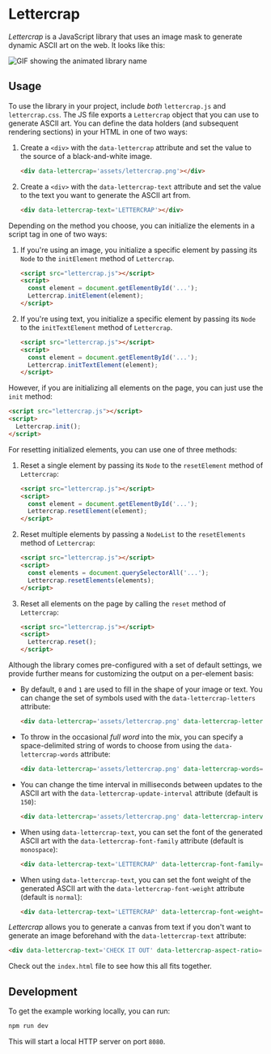 # Lettercrap

_Lettercrap_ is a JavaScript library that uses an image mask to generate dynamic ASCII art on the web. It looks like this:

<picture>
  <source media="(prefers-color-scheme: dark)" srcset="https://github.com/dabico/lettercrap/assets/34584913/5d9e21ea-9301-49d4-a5c0-e685b762590d">
  <source media="(prefers-color-scheme: light)" srcset="https://github.com/dabico/lettercrap/assets/34584913/62f87c22-25b6-45f5-b8a4-6715ea9d394e">
  <img alt="GIF showing the animated library name" src="https://github.com/dabico/lettercrap/assets/34584913/5d9e21ea-9301-49d4-a5c0-e685b762590d">
</picture>

## Usage

To use the library in your project, include _both_ `lettercrap.js` and `lettercrap.css`.
The JS file exports a `Lettercrap` object that you can use to generate ASCII art.
You can define the data holders (and subsequent rendering sections) in your HTML in one of two ways:

1. Create a `<div>` with the `data-lettercrap` attribute and set the value to the source of a black-and-white image.

    ```html
    <div data-lettercrap='assets/lettercrap.png'></div>
    ```

2. Create a `<div>` with the `data-lettercrap-text` attribute and set
   the value to the text you want to generate the ASCII art from.

    ```html
    <div data-lettercrap-text='LETTERCRAP'></div>
    ```

Depending on the method you choose, you can initialize the elements in a script tag in one of two ways:

1. If you're using an image, you initialize a specific element by
   passing its `Node` to the `initElement` method of `Lettercrap`.

    ```html
    <script src="lettercrap.js"></script>
    <script>
      const element = document.getElementById('...');
      Lettercrap.initElement(element);
    </script>
    ```

2. If you're using text, you initialize a specific element by
   passing its `Node` to the `initTextElement` method of `Lettercrap`.

    ```html
    <script src="lettercrap.js"></script>
    <script>
      const element = document.getElementById('...');
      Lettercrap.initTextElement(element);
    </script>
    ```

However, if you are initializing all elements on the page, you can just use the `init` method:

```html
<script src="lettercrap.js"></script>
<script>
  Lettercrap.init();
</script>
```

For resetting initialized elements, you can use one of three methods:

1. Reset a single element by passing its `Node` to the `resetElement` method of `Lettercrap`:

    ```html
    <script src="lettercrap.js"></script>
    <script>
      const element = document.getElementById('...');
      Lettercrap.resetElement(element);
    </script>
    ```
   
2. Reset multiple elements by passing a `NodeList` to the `resetElements` method of `Lettercrap`:

    ```html
    <script src="lettercrap.js"></script>
    <script>
      const elements = document.querySelectorAll('...');
      Lettercrap.resetElements(elements);
    </script>
    ```
   
3. Reset all elements on the page by calling the `reset` method of `Lettercrap`:

    ```html
    <script src="lettercrap.js"></script>
    <script>
      Lettercrap.reset();
    </script>
    ```

Although the library comes pre-configured with a set of default settings,
we provide further means for customizing the output on a per-element basis:

- By default, `0` and `1` are used to fill in the shape of your image or text.
  You can change the set of symbols used with the `data-lettercrap-letters` attribute:

    ```html
    <div data-lettercrap='assets/lettercrap.png' data-lettercrap-letters='ABC'></div>
    ```

- To throw in the occasional _full word_ into the mix, you can specify a space-delimited string
  of words to choose from using the `data-lettercrap-words` attribute:

    ```html
    <div data-lettercrap='assets/lettercrap.png' data-lettercrap-words='APPLE BANANA CHERRY'></div>
    ```

- You can change the time interval in milliseconds between updates to the ASCII art
  with the `data-lettercrap-update-interval` attribute (default is `150`):

    ```html
    <div data-lettercrap='assets/lettercrap.png' data-lettercrap-interval='200'></div>
    ```

- When using `data-lettercrap-text`, you can set the font of the generated
  ASCII art with the `data-lettercrap-font-family` attribute (default is `monospace`):

    ```html
    <div data-lettercrap-text='LETTERCRAP' data-lettercrap-font-family='times'></div>
    ```

- When using `data-lettercrap-text`, you can set the font weight of the generated
  ASCII art with the `data-lettercrap-font-weight` attribute (default is `normal`):

    ```html
    <div data-lettercrap-text='LETTERCRAP' data-lettercrap-font-weight='bold'></div>
    ```

_Lettercrap_ allows you to generate a canvas from text if you don't want to generate an image beforehand
with the `data-lettercrap-text` attribute:

```html
<div data-lettercrap-text='CHECK IT OUT' data-lettercrap-aspect-ratio='0.3'></div>
```

Check out the `index.html` file to see how this all fits together.

## Development

To get the example working locally, you can run:

```bash
npm run dev
```

This will start a local HTTP server on port `8080`.
